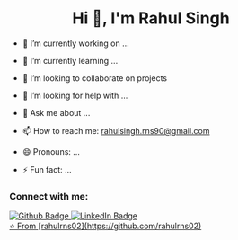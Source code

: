 <h1 align="center">Hi 👋, I'm Rahul Singh</h1>

- 🔭 I’m currently working on ...

- 🌱 I’m currently learning ...

- 👯 I’m looking to collaborate on projects 

- 🤔 I’m looking for help with ...

- 💬 Ask me about ...

- 📫 How to reach me: rahulsingh.rns90@gmail.com 

- 😄 Pronouns: ...

- ⚡ Fun fact: ...
<!--
**rahulrns02/rahulrns02** is a ✨ _special_ ✨ repository because its `README.md` (this file) appears on your GitHub profile.
-->
### Connect with me:
<div id="badges">
  <a href="https://github.com/rahulrns02">
    <img src="https://img.shields.io/badge/Github-white?style=for-the-badge&logo=Github&logoColor=black" alt="Github Badge"/>
  </a>
   <a href="https://www.linkedin.com/in/rahul-singh-707273302">
    <img src="https://img.shields.io/badge/linkedin-purple?style=for-the-badge&logo=linkedin&logoColor=white" alt="LinkedIn Badge"/>


<br>
⭐️ From [rahulrns02](https://github.com/rahulrns02)
